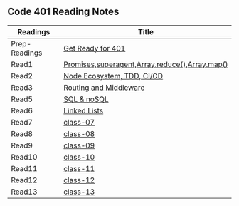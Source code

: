 ## Code 401 Reading Notes


|Readings     |Title                                                                                     |
|-------------|------------------------------------------------------------------------------------------|
|Prep-Readings|[Get Ready for 401](https://ghofrandayyat.github.io/reading-notes/401/Prep-Readings)      |
|Read1        |[Promises,superagent,Array.reduce(),Array.map()](https://ghofrandayyat.github.io/reading-notes/401/class-01)|
|Read2        |[Node Ecosystem, TDD, CI/CD](https://ghofrandayyat.github.io/reading-notes/401/class-02)  |
|Read3        |[Routing and Middleware ](https://ghofrandayyat.github.io/reading-notes/401/class-03)     |
|Read5        |[SQL & noSQL](https://ghofrandayyat.github.io/reading-notes/401/class-04)                 |
|Read6        |[Linked Lists](https://ghofrandayyat.github.io/reading-notes/401/class-05)                |
|Read7        |[class-07](https://ghofrandayyat.github.io/reading-notes/401/class-07)                    |
|Read8        |[class-08](https://ghofrandayyat.github.io/reading-notes/401/class-08)                    |
|Read9        |[class-09](https://ghofrandayyat.github.io/reading-notes/401/class-09)                    |
|Read10       |[class-10](https://ghofrandayyat.github.io/reading-notes/401/class-10)                    |
|Read11       |[class-11](https://ghofrandayyat.github.io/reading-notes/401/class-11)                    |
|Read12       |[class-12](https://ghofrandayyat.github.io/reading-notes/401/class-12)                    |
|Read13       |[class-13](https://ghofrandayyat.github.io/reading-notes/401/class-13)                    |
